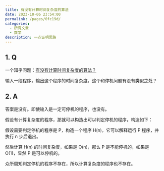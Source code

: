 ```yaml
---
title: 有没有计算时间复杂度的算法
date: 2023-10-06 23:54:00
permalink: /pages/0fc19d/
categories:
  - 所有文章
  - 数学
description: 一点证明思路
---
```


## 1. Q

一个知乎问题：[有没有计算时间复杂度的算法？](https://www.zhihu.com/question/624850936/answer/3238715126)

输入一段程序，输出这个程序的时间复杂度。这个和停机问题有没有类似之处？

## 2. A

答案是没有。即使输入是一定可停机的程序，也没有。

假设有计算复杂度的程序，那就可以构造出可以判定停机的程序，构造如下：

假设需要判定停机的程序是 P，构造一个程序 H(n)，它可以解释运行 P 程序，并执行 n 步后退出。

然后计算 H(n) 的时间复杂度，如果是 O(n)，那么 P 是不能停机的，如果是 O(1)，显然 P 是可以停机的。

众所周知判定停机的程序不存在，所以计算复杂度的程序也不存在。
